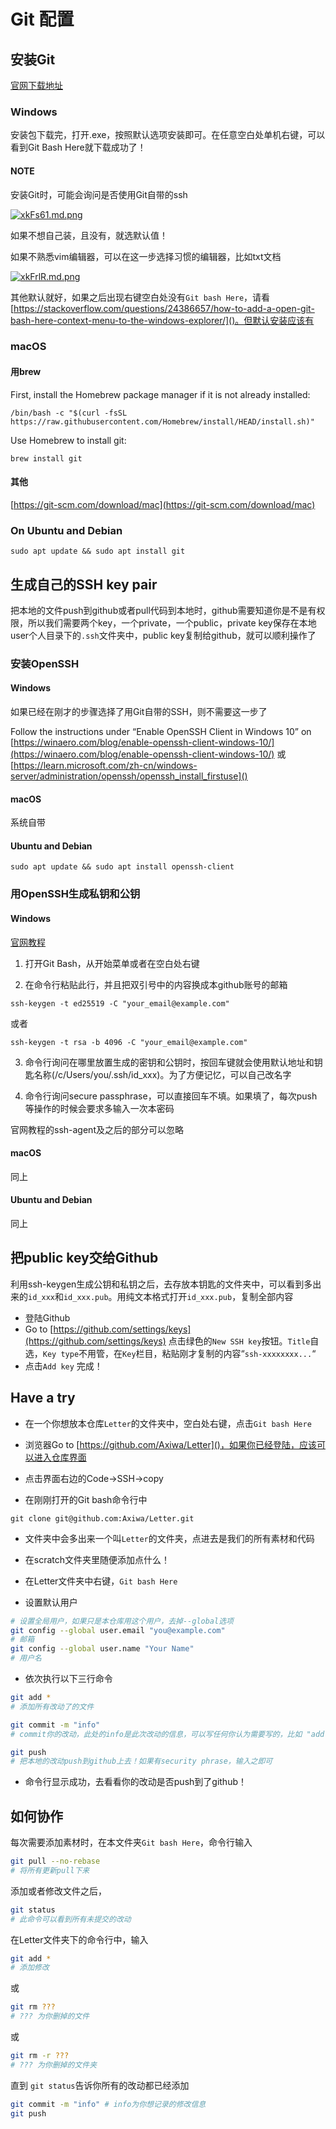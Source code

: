 # Git 配置

## 安装Git
[官网下载地址](https://git-scm.com/downloads)

### Windows
安装包下载完，打开.exe，按照默认选项安装即可。在任意空白处单机右键，可以看到Git Bash Here就下载成功了！

#### NOTE
安装Git时，可能会询问是否使用Git自带的ssh

[![xkFs61.md.png](https://s1.ax1x.com/2022/09/23/xkFs61.md.png)](https://imgse.com/i/xkFs61)

如果不想自己装，且没有，就选默认值！

如果不熟悉vim编辑器，可以在这一步选择习惯的编辑器，比如txt文档

[![xkFrlR.md.png](https://s1.ax1x.com/2022/09/23/xkFrlR.md.png)](https://imgse.com/i/xkFrlR)

其他默认就好，如果之后出现右键空白处没有`Git bash Here`，请看[https://stackoverflow.com/questions/24386657/how-to-add-a-open-git-bash-here-context-menu-to-the-windows-explorer/]()。但默认安装应该有


### macOS

#### 用brew

First, install the Homebrew package manager if it is not already installed:

```
/bin/bash -c "$(curl -fsSL https://raw.githubusercontent.com/Homebrew/install/HEAD/install.sh)"
```

Use Homebrew to install git:

```
brew install git
```

#### 其他

[https://git-scm.com/download/mac](https://git-scm.com/download/mac)


### On Ubuntu and Debian
```
sudo apt update && sudo apt install git
```


## 生成自己的SSH key pair
把本地的文件push到github或者pull代码到本地时，github需要知道你是不是有权限，所以我们需要两个key，一个private，一个public，private key保存在本地user个人目录下的`.ssh`文件夹中，public key复制给github，就可以顺利操作了

### 安装OpenSSH
#### Windows
如果已经在刚才的步骤选择了用Git自带的SSH，则不需要这一步了

Follow the instructions under “Enable OpenSSH Client in Windows 10” on [https://winaero.com/blog/enable-openssh-client-windows-10/](https://winaero.com/blog/enable-openssh-client-windows-10/) 或 [https://learn.microsoft.com/zh-cn/windows-server/administration/openssh/openssh_install_firstuse]()


#### macOS

系统自带

#### Ubuntu and Debian

```
sudo apt update && sudo apt install openssh-client
```

### 用OpenSSH生成私钥和公钥
#### Windows
[官网教程](https://docs.github.com/en/authentication/connecting-to-github-with-ssh/generating-a-new-ssh-key-and-adding-it-to-the-ssh-agent#generating-a-new-ssh-key)

1. 打开Git Bash，从开始菜单或者在空白处右键

2. 在命令行粘贴此行，并且把双引号中的内容换成本github账号的邮箱
```
ssh-keygen -t ed25519 -C "your_email@example.com"
```
或者
```
ssh-keygen -t rsa -b 4096 -C "your_email@example.com"
```
3. 命令行询问在哪里放置生成的密钥和公钥时，按回车键就会使用默认地址和钥匙名称(/c/Users/you/.ssh/id_xxx)。为了方便记忆，可以自己改名字

4. 命令行询问secure passphrase，可以直接回车不填。如果填了，每次push等操作的时候会要求多输入一次本密码

官网教程的ssh-agent及之后的部分可以忽略

#### macOS
同上

#### Ubuntu and Debian
同上

## 把public key交给Github
利用ssh-keygen生成公钥和私钥之后，去存放本钥匙的文件夹中，可以看到多出来的`id_xxx`和`id_xxx.pub`。用纯文本格式打开`id_xxx.pub`，复制全部内容

* 登陆Github
* Go to [https://github.com/settings/keys](https://github.com/settings/keys) 点击绿色的`New SSH key`按钮。`Title`自选，`Key type`不用管，在`Key`栏目，粘贴刚才复制的内容“`ssh-xxxxxxxx...`“
* 点击`Add key` 完成！


## Have a try
* 在一个你想放本仓库`Letter`的文件夹中，空白处右键，点击`Git bash Here`

* 浏览器Go to [https://github.com/Axiwa/Letter]()，如果你已经登陆，应该可以进入仓库界面

* 点击界面右边的Code->SSH->copy

* 在刚刚打开的Git bash命令行中

```
git clone git@github.com:Axiwa/Letter.git
```

* 文件夹中会多出来一个叫`Letter`的文件夹，点进去是我们的所有素材和代码

* 在scratch文件夹里随便添加点什么！

* 在Letter文件夹中右键，`Git bash Here`

* 设置默认用户

```bash
# 设置全局用户，如果只是本仓库用这个用户，去掉--global选项
git config --global user.email "you@example.com"
# 邮箱
git config --global user.name "Your Name"
# 用户名
```

* 依次执行以下三行命令

```bash
git add *
# 添加所有改动了的文件
```

```bash
git commit -m "info" 
# commit你的改动，此处的info是此次改动的信息，可以写任何你认为需要写的，比如 "add a new file xxx in scratch"
```

```bash
git push 
# 把本地的改动push到github上去！如果有security phrase，输入之即可
```
* 命令行显示成功，去看看你的改动是否push到了github！

## 如何协作
每次需要添加素材时，在本文件夹`Git bash Here`，命令行输入
```bash
git pull --no-rebase
# 将所有更新pull下来
```
添加或者修改文件之后，

```bash
git status
# 此命令可以看到所有未提交的改动
```

在Letter文件夹下的命令行中，输入
```bash
git add *
# 添加修改
```
或
```bash 
git rm ???
# ??? 为你删掉的文件
```
或
```bash 
git rm -r ???
# ??? 为你删掉的文件夹
```
直到 `git status`告诉你所有的改动都已经添加

```bash
git commit -m "info" # info为你想记录的修改信息
git push
```